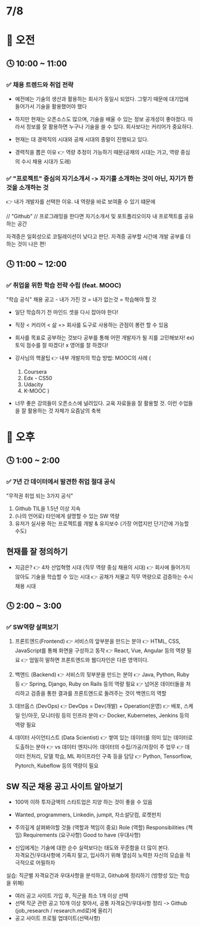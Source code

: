 # 7/8

# 🌇 오전

## 🕓 10:00 ~ 11:00

### ✅ 채용 트렌드와 취업 전략

- 예전에는 기술의 생산과 활용하는 회사가 동일시 되었다. 그렇기 때문에 대기업에 들어가서 기술을 활용했어야 했다

- 하지만 현재는 오픈소스도 많으며, 기술을 배울 수 있는 정보 공개성이 좋아졌다. 따라서 정보를 잘 활용하면 누구나 기술을 쓸 수 있다. 회사보다는 커리어가 중요하다.

- 현재는 대 경력직의 시대와 공채 시대의 종말이 진행되고 있다. 

- 경력직을 뽑은 이유 👉 역량 추정이 가능하기 때문(공채의 시대는 가고, 역량 중심의 수시 채용 시대가 도래)

### ✅ "프로젝트" 중심의 자기소개서 -> 자기를 소개하는 것이 아닌, 자기가 한 것을 소개하는 것

👉 내가 개발자를 선택한 이유. 내 역량을 바로 보여줄 수 있기 떄문에

// "Github" // 
프로그래밍을 한다면 자기소개서 및 포트폴리오이자 내 프로젝트를 공유하는 공간

자격증은 일회성으로 코릴레이션이 낮다고 판단. 자격증 공부할 시간에 개발 공부를 더 하는 것이 나은 편!

## 🕓 11:00 ~ 12:00

### ✅ 취업을 위한 학습 전략 수립 (feat. MOOC)

"학습 공식"
채용 공고 - 내가 가진 것 = 내가 없는것 = 학습해야 할 것
- 일단 학습하기 전 마인드 셋을 다시 잡아야 한다!

- 직장 < 커리어 < 삶 => 회사를 도구로 사용하는 관점이 롱런 할 수 있음

- 회사를 목표로 공부하는 것보다 공부를 통해 어떤 개발자가 될 지를 고민해보자!    ex) 토익 점수를 잘 따겠다! x 영어를 잘 하겠다!

- 강사님의 핵꿀팁 👉 내부 개발자의 학습 방법: MOOC의 사례
(
  1. Coursera 
  2. Edx - CS50 
  3. Udacity 
  4. K-MOOC
)

- 너무 좋은 강의들이 오픈소스에 널려있다. 교육 자료들을 잘 활용할 것. 이런 수업들을 잘 활용하는 것 자체가 요즘날의 축복


# 🌆 오후

## 🕓 1:00 ~ 2:00

### ✅ 7년 간 데이터에서 발견한 취업 절대 공식

"무적권 취업 되는 3가지 공식"
1.  Github TIL을 1.5년 이상 지속
2. (나의 언어로) 타인에게 설명할 수 있는 SW 역량
3. 유저가 실사용 하는 프로젝트를 개발 & 유지보수 (가장 어렵지만 단기간에 가능할 수도)

## 현재를 잘 정의하기

- 지금은?
   👉 4차 산업혁명 시대 (직무 역량 중심 채용의 시대)
   👉 회사에 들어가지 않아도 기술을 학습할 수 있는 시대
   👉 공채가 저물고 직무 역량으로 검증하는 수시 채용 시대


## 🕓 2:00 ~ 3:00

### ✅ SW역량 살펴보기 

1. 프론트엔드(Frontend)
👉 서비스의 앞부분을 만드는 분야
👉 HTML, CSS, JavaScript를 통해 화면을 구성하고 동작
👉 React, Vue, Angular 등의 역량 필요
👉 엄밀히 말하면 프론트엔드와 웹디자인은 다른 영역이다.

2. 백엔드 (Backend)
👉 서비스의 뒷부분을 만드는 분야
👉 Java, Python, Ruby 등
👉 Spring, Django, Ruby on Rails 등의 역량 필요
👉 넘어온 데이터들을 처리하고 검증을 통한 결과를 프론트엔드로 돌려주는 것이 백엔드의 역할

3. 데브옵스 (DevOps)
👉 DevOps = Dev(개발) + Operation(운영)
👉 배포, 스케일 인/아웃, 모니터링 등의 인프라 분야
👉 Docker, Kubernetes, Jenkins 등의 역량 필요

4. 데이터 사이언티스트 (Data Scientist) 
👉 쌓여 있는 데이터를 의미 있는 데이터로 도출하는 분야
👉 vs 데이터 엔지니어: 데이터의 수집/가공/저장이 주 업무
👉 데이터 전처리, 모델 학습, ML 파이프라인 구축 등을 담당
👉 Python, Tensorflow, Pytorch, Kubeflow 등의 역량이 필요

## SW 직군 채용 공고 사이트 알아보기

- 100억 이하 투자금액의 스타트업은 지양 하는 것이 좋을 수 있음
- Wanted, programmers, Linkedin, jumpit, 자소설닷컴, 로켓펀치

- 주의깊게 살펴봐야할 것들 (역할과 책임이 중요)
Role (역할)
Responsibilities (책임)
Requirements (요구사항)
Good to have (우대사항)

- 신입에게는 기술에 대한 순수 실력보다는 태도와 꾸준함을 더 많이 본다.   
자격요건/우대사항에 기죽지 말고, 입사하기 위해 열심히 노력한 자신의 모습을 적극적으로 어필하자

실습: 직군별 자격요건과 우대사항을 분석하고, Github에 정리하기 (방향성 있는 학습을 위해)
- 여러 공고 사이트 가입 후, 직군을 최소 1개 이상 선택
- 선택 직군 관련 공고 10개 이상 찾아서, 공통 자격요건/우대사항 정리 -> Github (job_research / research.md로)에 올리기
- 공고 사이트 프로필 업데이트(선택사항)
